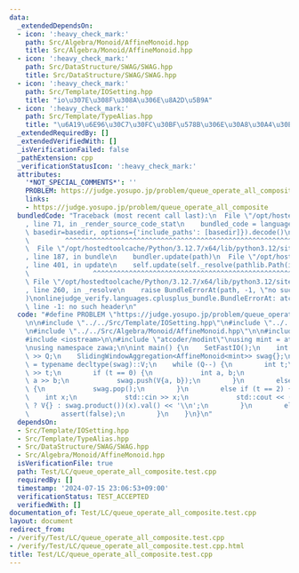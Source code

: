 ```yaml
---
data:
  _extendedDependsOn:
  - icon: ':heavy_check_mark:'
    path: Src/Algebra/Monoid/AffineMonoid.hpp
    title: Src/Algebra/Monoid/AffineMonoid.hpp
  - icon: ':heavy_check_mark:'
    path: Src/DataStructure/SWAG/SWAG.hpp
    title: Src/DataStructure/SWAG/SWAG.hpp
  - icon: ':heavy_check_mark:'
    path: Src/Template/IOSetting.hpp
    title: "io\u307E\u308F\u308A\u306E\u8A2D\u5B9A"
  - icon: ':heavy_check_mark:'
    path: Src/Template/TypeAlias.hpp
    title: "\u6A19\u6E96\u30C7\u30FC\u30BF\u578B\u306E\u30A8\u30A4\u30EA\u30A2\u30B9"
  _extendedRequiredBy: []
  _extendedVerifiedWith: []
  _isVerificationFailed: false
  _pathExtension: cpp
  _verificationStatusIcon: ':heavy_check_mark:'
  attributes:
    '*NOT_SPECIAL_COMMENTS*': ''
    PROBLEM: https://judge.yosupo.jp/problem/queue_operate_all_composite
    links:
    - https://judge.yosupo.jp/problem/queue_operate_all_composite
  bundledCode: "Traceback (most recent call last):\n  File \"/opt/hostedtoolcache/Python/3.12.7/x64/lib/python3.12/site-packages/onlinejudge_verify/documentation/build.py\"\
    , line 71, in _render_source_code_stat\n    bundled_code = language.bundle(stat.path,\
    \ basedir=basedir, options={'include_paths': [basedir]}).decode()\n          \
    \         ^^^^^^^^^^^^^^^^^^^^^^^^^^^^^^^^^^^^^^^^^^^^^^^^^^^^^^^^^^^^^^^^^^^^^^^^^^^^^^^^^\n\
    \  File \"/opt/hostedtoolcache/Python/3.12.7/x64/lib/python3.12/site-packages/onlinejudge_verify/languages/cplusplus.py\"\
    , line 187, in bundle\n    bundler.update(path)\n  File \"/opt/hostedtoolcache/Python/3.12.7/x64/lib/python3.12/site-packages/onlinejudge_verify/languages/cplusplus_bundle.py\"\
    , line 401, in update\n    self.update(self._resolve(pathlib.Path(included), included_from=path))\n\
    \                ^^^^^^^^^^^^^^^^^^^^^^^^^^^^^^^^^^^^^^^^^^^^^^^^^^^^^^^^^\n \
    \ File \"/opt/hostedtoolcache/Python/3.12.7/x64/lib/python3.12/site-packages/onlinejudge_verify/languages/cplusplus_bundle.py\"\
    , line 260, in _resolve\n    raise BundleErrorAt(path, -1, \"no such header\"\
    )\nonlinejudge_verify.languages.cplusplus_bundle.BundleErrorAt: atcoder/modint:\
    \ line -1: no such header\n"
  code: "#define PROBLEM \"https://judge.yosupo.jp/problem/queue_operate_all_composite\"\
    \n\n#include \"../../Src/Template/IOSetting.hpp\"\n#include \"../../Src/DataStructure/SWAG/SWAG.hpp\"\
    \n#include \"../../Src/Algebra/Monoid/AffineMonoid.hpp\"\n\n#include <cassert>\n\
    #include <iostream>\n\n#include \"atcoder/modint\"\nusing mint = atcoder::modint998244353;\n\
    \nusing namespace zawa;\n\nint main() {\n    SetFastIO();\n    int Q;\n    std::cin\
    \ >> Q;\n    SlidingWindowAggregation<AffineMonoid<mint>> swag{};\n    using V\
    \ = typename decltype(swag)::V;\n    while (Q--) {\n        int t;\n        std::cin\
    \ >> t;\n        if (t == 0) {\n            int a, b;\n            std::cin >>\
    \ a >> b;\n            swag.push(V{a, b});\n        }\n        else if (t == 1)\
    \ {\n            swag.pop();\n        }\n        else if (t == 2) {\n        \
    \    int x;\n            std::cin >> x;\n            std::cout << (swag.empty()\
    \ ? V{} : swag.product())(x).val() << '\\n';\n        }\n        else {\n    \
    \        assert(false);\n        }\n    }\n}\n"
  dependsOn:
  - Src/Template/IOSetting.hpp
  - Src/Template/TypeAlias.hpp
  - Src/DataStructure/SWAG/SWAG.hpp
  - Src/Algebra/Monoid/AffineMonoid.hpp
  isVerificationFile: true
  path: Test/LC/queue_operate_all_composite.test.cpp
  requiredBy: []
  timestamp: '2024-07-15 23:06:53+09:00'
  verificationStatus: TEST_ACCEPTED
  verifiedWith: []
documentation_of: Test/LC/queue_operate_all_composite.test.cpp
layout: document
redirect_from:
- /verify/Test/LC/queue_operate_all_composite.test.cpp
- /verify/Test/LC/queue_operate_all_composite.test.cpp.html
title: Test/LC/queue_operate_all_composite.test.cpp
---
```

